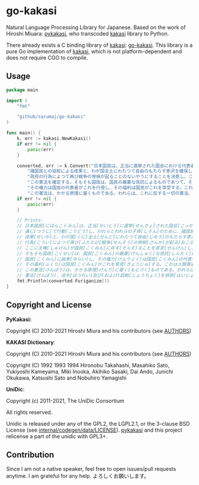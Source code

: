 # go-kakasi

Natural Language Processing Library for Japanese.
Based on the work of Hiroshi Miuara: [pykakasi](https://codeberg.org/miurahr/pykakasi), who transcoded [kakasi](http://kakasi.namazu.org/index.html.en) library to Python.

There already exists a C binding library of [kakasi](http://kakasi.namazu.org/index.html.en): [go-kakasi](https://github.com/ysugimoto/go-kakasi).
This library is a pure Go implementation of [kakasi](http://kakasi.namazu.org/index.html.en), which is not platform-dependent and does not require CGO to compile.

## Usage

```Go
package main

import (
    "fmt"

    "github/sarumaj/go-kakasi"
)

func main() {
    k, err := kakasi.NewKakasi()
    if err != nil {
        panic(err)
    }

    converted, err := k.Convert("日本国民は、正当に選挙された国会における代表者を通じて行動し、われらとわれらの子孫のために、" +
        "諸国民との協和による成果と、わが国全土にわたつて自由のもたらす恵沢を確保し、" +
        "政府の行為によつて再び戦争の惨禍が起ることのないやうにすることを決意し、ここに主権が国民に存することを宣言し、" +
        "この憲法を確定する。そもそも国政は、国民の厳粛な信託によるものであつて、その権威は国民に由来し、" +
        "その権力は国民の代表者がこれを行使し、その福利は国民がこれを享受する。これは人類普遍の原理であり、" +
        "この憲法は、かかる原理に基くものである。われらは、これに反する一切の憲法、法令及び詔勅を排除する。")
    if err != nil {
        panic(err)
    }

    // Prints:
    // 日本国民[にほんこくみん]は、正当[せいとう]に選挙[せんきょ]された国会[こっかい]における代表者[だいひょうしゃ]を
    // 通じ[つうじ]て行動[こうどう]し、われらとわれらの子孫[しそん]のために、諸国民[しょこくみん]との協和[きょうわ]による
    // 成果[せいか]と、わが国[くに]全土[ぜんど]にわたつて自由[じゆう]のもたらす恵沢[けいたく]を確保[かくほ]し、政府[せいふ]の
    // 行為[こうい]によつて再び[ふたたび]戦争[せんそう]の惨禍[さんか]が起る[おこる]ことのないやうにすることを決意[けつい]し、
    // ここに主権[しゅけん]が国民[こくみん]に存す[そんす]ることを宣言[せんげん]し、この憲法[けんぽう]を確定す[かくていす]る。
    // そもそも国政[こくせい]は、国民[こくみん]の厳粛[げんしゅく]な信託[しんたく]によるものであつて、その権威[けんい]は
    // 国民[こくみん]に由来[ゆらい]し、その権力[けんりょく]は国民[こくみん]の代表者[だいひょうしゃ]がこれを行使[こうし]し、
    // その福利[ふくり]は国民[こくみん]がこれを享受[きょうじゅ]する。これは人類普遍[じんるいふへん]の原理[げんり]であり、
    // この憲法[けんぽう]は、かかる原理[げんり]に基く[もとづく]ものである。われらは、これに反す[はんす]る一切[いっさい]の
    // 憲法[けんぽう]、法令[ほうれい]及び[および]詔勅[しょうちょく]を排除[はいじょ]する。
    fmt.Println(converted.Furiganize())
}
```

## Copyright and License

**PyKakasi:**

Copyright (C) 2010-2021 Hiroshi Miura and his contributors (see [AUTHORS](https://codeberg.org/miurahr/pykakasi/src/branch/master/AUTHORS))

**KAKASI Dictionary**:

Copyright (C) 2010-2021 Hiroshi Miura and his contributors (see [AUTHORS](https://codeberg.org/miurahr/pykakasi/src/branch/master/AUTHORS))

Copyright (C) 1992 1993 1994 Hironobu Takahashi, Masahiko Sato, Yukiyoshi Kameyama, Miki Inooka, Akihiko Sasaki, Dai Ando, Junichi Okukawa, Katsushi Sato and Nobuhiro Yamagishi

**UniDic**:

Copyright (c) 2011-2021, The UniDic Consortium

All rights reserved.

Unidic is released under any of the GPL2, the LGPL2.1, or the 3-clause BSD License (see [internal/codegen/data/LICENSE](internal/codegen/data/LICENSE)). [pykakasi](https://codeberg.org/miurahr/pykakasi) and this project relicense a part of the unidic with GPL3+.

## Contribution

Since I am not a native speaker, feel free to open issues/pull requests anytime. I am grateful for any help. よろしくお願いします。
